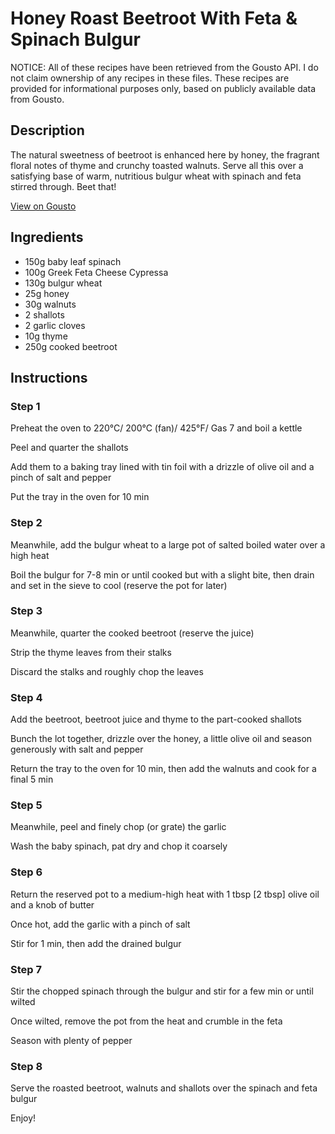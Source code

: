 # Honey Roast Beetroot With Feta & Spinach Bulgur

NOTICE: All of these recipes have been retrieved from the Gousto API. I do not claim ownership of any recipes in these files. These recipes are provided for informational purposes only, based on publicly available data from Gousto.

## Description

The natural sweetness of beetroot is enhanced here by honey, the fragrant floral notes of thyme and crunchy toasted walnuts. Serve all this over a satisfying base of warm, nutritious bulgur wheat with spinach and feta stirred through. Beet that!

[View on Gousto](https://www.gousto.co.uk/recipes/cookbook/honey-roast-beetroot-with-feta-spinach-bulgur)

## Ingredients

- 150g baby leaf spinach
- 100g Greek Feta Cheese Cypressa
- 130g bulgur wheat
- 25g honey
- 30g walnuts 
- 2 shallots
- 2 garlic cloves
- 10g thyme
- 250g cooked beetroot

## Instructions


### Step 1

Preheat the oven to 220&deg;C/ 200&deg;C (fan)/ 425&deg;F/ Gas 7 and boil a kettle


Peel and quarter the shallots


Add them to a baking tray lined with tin foil with a drizzle of olive oil and a pinch of salt and pepper


Put the tray in the oven for 10 min


### Step 2

Meanwhile, add the bulgur wheat to a large pot of salted boiled water over a high heat


Boil the bulgur for 7-8 min or until cooked but with a slight bite, then drain and set in the sieve to cool (reserve the pot for later)


### Step 3

Meanwhile, quarter the cooked&nbsp;beetroot (reserve the juice)


Strip the thyme leaves from their stalks


Discard the stalks and roughly chop the leaves


### Step 4

Add the beetroot, beetroot juice and thyme to the part-cooked shallots


Bunch the lot together, drizzle over the honey, a little olive oil and season generously with salt and pepper


Return the tray to the oven for 10 min, then add the walnuts and cook for a final 5 min


### Step 5

Meanwhile, peel and finely chop (or grate) the garlic


Wash the baby spinach, pat dry and chop it coarsely


### Step 6

Return the reserved pot to a medium-high heat with 1 tbsp <span class="text-danger">[2 tbsp]</span>&nbsp;olive oil and a knob of butter&nbsp;


Once hot, add the garlic with a pinch of salt


Stir&nbsp;for 1 min, then add the drained bulgur


### Step 7

Stir the chopped spinach through the bulgur and stir for a few min or until wilted


Once wilted, remove the pot from the heat and crumble in the feta


Season with plenty of pepper

### Step 8

Serve the roasted beetroot, walnuts and shallots over the spinach and feta bulgur


Enjoy!

